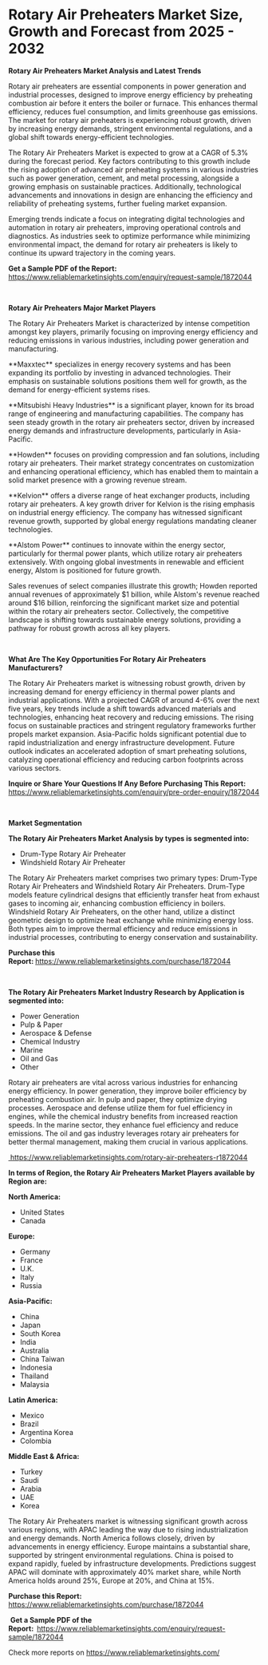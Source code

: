 <p><h1>Rotary Air Preheaters Market Size, Growth and Forecast from 2025 - 2032</h1></p><p><strong>Rotary Air Preheaters Market Analysis and Latest Trends</strong></p>
<p><p>Rotary air preheaters are essential components in power generation and industrial processes, designed to improve energy efficiency by preheating combustion air before it enters the boiler or furnace. This enhances thermal efficiency, reduces fuel consumption, and limits greenhouse gas emissions. The market for rotary air preheaters is experiencing robust growth, driven by increasing energy demands, stringent environmental regulations, and a global shift towards energy-efficient technologies.</p><p>The Rotary Air Preheaters Market is expected to grow at a CAGR of 5.3% during the forecast period. Key factors contributing to this growth include the rising adoption of advanced air preheating systems in various industries such as power generation, cement, and metal processing, alongside a growing emphasis on sustainable practices. Additionally, technological advancements and innovations in design are enhancing the efficiency and reliability of preheating systems, further fueling market expansion. </p><p>Emerging trends indicate a focus on integrating digital technologies and automation in rotary air preheaters, improving operational controls and diagnostics. As industries seek to optimize performance while minimizing environmental impact, the demand for rotary air preheaters is likely to continue its upward trajectory in the coming years.</p></p>
<p><strong>Get a Sample PDF of the Report:&nbsp;</strong> <a href="https://www.reliablemarketinsights.com/enquiry/request-sample/1872044?utm_campaign=1894&utm_medium=2&utm_source=Github&utm_content=ia&utm_term=08042025&utm_id=rotary-air-preheaters">https://www.reliablemarketinsights.com/enquiry/request-sample/1872044</a></p>
<p>&nbsp;</p>
<p><strong>Rotary Air Preheaters Major Market Players</strong></p>
<p><p>The Rotary Air Preheaters Market is characterized by intense competition amongst key players, primarily focusing on improving energy efficiency and reducing emissions in various industries, including power generation and manufacturing. </p><p>**Maxxtec** specializes in energy recovery systems and has been expanding its portfolio by investing in advanced technologies. Their emphasis on sustainable solutions positions them well for growth, as the demand for energy-efficient systems rises.</p><p>**Mitsubishi Heavy Industries** is a significant player, known for its broad range of engineering and manufacturing capabilities. The company has seen steady growth in the rotary air preheaters sector, driven by increased energy demands and infrastructure developments, particularly in Asia-Pacific.</p><p>**Howden** focuses on providing compression and fan solutions, including rotary air preheaters. Their market strategy concentrates on customization and enhancing operational efficiency, which has enabled them to maintain a solid market presence with a growing revenue stream.</p><p>**Kelvion** offers a diverse range of heat exchanger products, including rotary air preheaters. A key growth driver for Kelvion is the rising emphasis on industrial energy efficiency. The company has witnessed significant revenue growth, supported by global energy regulations mandating cleaner technologies.</p><p>**Alstom Power** continues to innovate within the energy sector, particularly for thermal power plants, which utilize rotary air preheaters extensively. With ongoing global investments in renewable and efficient energy, Alstom is positioned for future growth.</p><p>Sales revenues of select companies illustrate this growth; Howden reported annual revenues of approximately $1 billion, while Alstom's revenue reached around $16 billion, reinforcing the significant market size and potential within the rotary air preheaters sector. Collectively, the competitive landscape is shifting towards sustainable energy solutions, providing a pathway for robust growth across all key players.</p></p>
<p>&nbsp;</p>
<p><strong>What Are The Key Opportunities For Rotary Air Preheaters Manufacturers?</strong></p>
<p><p>The Rotary Air Preheaters market is witnessing robust growth, driven by increasing demand for energy efficiency in thermal power plants and industrial applications. With a projected CAGR of around 4-6% over the next five years, key trends include a shift towards advanced materials and technologies, enhancing heat recovery and reducing emissions. The rising focus on sustainable practices and stringent regulatory frameworks further propels market expansion. Asia-Pacific holds significant potential due to rapid industrialization and energy infrastructure development. Future outlook indicates an accelerated adoption of smart preheating solutions, catalyzing operational efficiency and reducing carbon footprints across various sectors.</p></p>
<p><strong>Inquire or Share Your Questions If Any Before Purchasing This Report:</strong> <a href="https://www.reliablemarketinsights.com/enquiry/pre-order-enquiry/1872044?utm_campaign=1894&utm_medium=2&utm_source=Github&utm_content=ia&utm_term=08042025&utm_id=rotary-air-preheaters">https://www.reliablemarketinsights.com/enquiry/pre-order-enquiry/1872044</a></p>
<p>&nbsp;</p>
<p><strong>Market Segmentation</strong></p>
<p><strong>The Rotary Air Preheaters Market Analysis by types is segmented into:</strong></p>
<p><ul><li>Drum-Type Rotary Air Preheater</li><li>Windshield Rotary Air Preheater</li></ul></p>
<p><p>The Rotary Air Preheaters market comprises two primary types: Drum-Type Rotary Air Preheaters and Windshield Rotary Air Preheaters. Drum-Type models feature cylindrical designs that efficiently transfer heat from exhaust gases to incoming air, enhancing combustion efficiency in boilers. Windshield Rotary Air Preheaters, on the other hand, utilize a distinct geometric design to optimize heat exchange while minimizing energy loss. Both types aim to improve thermal efficiency and reduce emissions in industrial processes, contributing to energy conservation and sustainability.</p></p>
<p><strong>Purchase this Report:&nbsp;</strong><a href="https://www.reliablemarketinsights.com/purchase/1872044?utm_campaign=1894&utm_medium=2&utm_source=Github&utm_content=ia&utm_term=08042025&utm_id=rotary-air-preheaters">https://www.reliablemarketinsights.com/purchase/1872044</a></p>
<p>&nbsp;</p>
<p><strong>The Rotary Air Preheaters Market Industry Research by Application is segmented into:</strong></p>
<p><ul><li>Power Generation</li><li>Pulp & Paper</li><li>Aerospace & Defense</li><li>Chemical Industry</li><li>Marine</li><li>Oil and Gas</li><li>Other</li></ul></p>
<p><p>Rotary air preheaters are vital across various industries for enhancing energy efficiency. In power generation, they improve boiler efficiency by preheating combustion air. In pulp and paper, they optimize drying processes. Aerospace and defense utilize them for fuel efficiency in engines, while the chemical industry benefits from increased reaction speeds. In the marine sector, they enhance fuel efficiency and reduce emissions. The oil and gas industry leverages rotary air preheaters for better thermal management, making them crucial in various applications.</p></p>
<p><a href="https://www.reliablemarketinsights.com/rotary-air-preheaters-r1872044?utm_campaign=1894&utm_medium=2&utm_source=Github&utm_content=ia&utm_term=08042025&utm_id=rotary-air-preheaters">&nbsp;https://www.reliablemarketinsights.com/rotary-air-preheaters-r1872044</a></p>
<p><strong>In terms of Region, the Rotary Air Preheaters Market Players available by Region are:</strong></p>
<p>
    <p> <strong> North America: </strong>
        <ul>
            <li>United States</li>
            <li>Canada</li>
        </ul>
        </p> 
    <p> <strong> Europe: </strong>
        <ul>
            <li>Germany</li>
            <li>France</li>
            <li>U.K.</li>
            <li>Italy</li>
            <li>Russia</li>
        </ul>
        </p> 
    <p> <strong> Asia-Pacific: </strong>
        <ul>
            <li>China</li>
            <li>Japan</li>
            <li>South Korea</li>
            <li>India</li>
            <li>Australia</li>
            <li>China Taiwan</li>
            <li>Indonesia</li>
            <li>Thailand</li>
            <li>Malaysia</li>
        </ul>
        </p> 
    <p> <strong> Latin America: </strong>
        <ul>
            <li>Mexico</li>
            <li>Brazil</li>
            <li>Argentina Korea</li>
            <li>Colombia</li>
        </ul>
        </p> 
    <p> <strong> Middle East & Africa: </strong>
        <ul>
            <li>Turkey</li>
            <li>Saudi</li>
            <li>Arabia</li>
            <li>UAE</li>
            <li>Korea</li>
        </ul>
    </p>
    </p>
<p><p>The Rotary Air Preheaters market is witnessing significant growth across various regions, with APAC leading the way due to rising industrialization and energy demands. North America follows closely, driven by advancements in energy efficiency. Europe maintains a substantial share, supported by stringent environmental regulations. China is poised to expand rapidly, fueled by infrastructure developments. Predictions suggest APAC will dominate with approximately 40% market share, while North America holds around 25%, Europe at 20%, and China at 15%.</p></p>
<p><strong>Purchase this Report: </strong><a href="https://www.reliablemarketinsights.com/purchase/1872044?utm_campaign=1894&utm_medium=2&utm_source=Github&utm_content=ia&utm_term=08042025&utm_id=rotary-air-preheaters">https://www.reliablemarketinsights.com/purchase/1872044</a></p>
<p>&nbsp;<strong>Get a Sample PDF of the Report:&nbsp;&nbsp;</strong><a href="https://www.reliablemarketinsights.com/enquiry/request-sample/1872044?utm_campaign=1894&utm_medium=2&utm_source=Github&utm_content=ia&utm_term=08042025&utm_id=rotary-air-preheaters">https://www.reliablemarketinsights.com/enquiry/request-sample/1872044</a></p>
<p><strong></strong></p>
<p>Check more reports on <a href="https://www.reliablemarketinsights.com/?utm_campaign=1894&utm_medium=2&utm_source=Github&utm_content=ia&utm_term=08042025&utm_id=rotary-air-preheaters">https://www.reliablemarketinsights.com/</a></p>